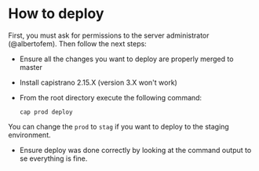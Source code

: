 How to deploy
=============

First, you must ask for permissions to the server administrator (@albertofem). Then follow the next steps:

* Ensure all the changes you want to deploy are properly merged to master
* Install capistrano 2.15.X (version 3.X won't work)
* From the root directory execute the following command:

    `cap prod deploy`
    
You can change the `prod` to `stag` if you want to deploy to the staging environment.

* Ensure deploy was done correctly by looking at the command output to se everything is fine.